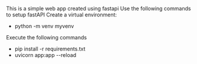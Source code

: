 This is a simple web app created using fastapi
Use the following commands to setup fastAPI
Create a virtual environment:

- python -m venv myvenv

Execute the following commands

- pip install -r requirements.txt
- uvicorn app:app --reload
